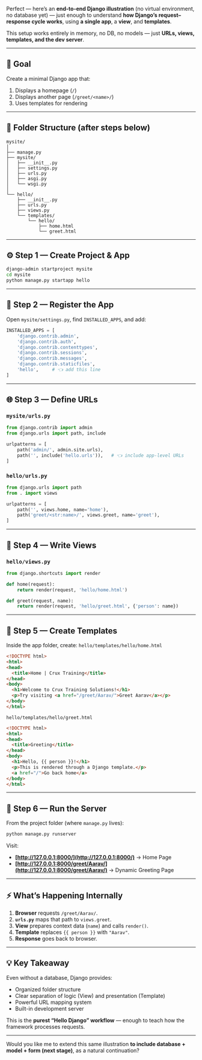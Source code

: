 Perfect — here’s an **end-to-end Django illustration** (no virtual environment, no database yet) — just enough to understand **how Django’s request–response cycle works**, using **a single app**, a **view**, and **templates**.

This setup works entirely in memory, no DB, no models — just **URLs, views, templates, and the dev server**.

---

## 🧭 Goal

Create a minimal Django app that:

1. Displays a homepage (`/`)
2. Displays another page (`/greet/<name>/`)
3. Uses templates for rendering

---

## 🧩 Folder Structure (after steps below)

```
mysite/
│
├── manage.py
├── mysite/
│   ├── __init__.py
│   ├── settings.py
│   ├── urls.py
│   ├── asgi.py
│   └── wsgi.py
│
└── hello/
    ├── __init__.py
    ├── urls.py
    ├── views.py
    └── templates/
        └── hello/
            ├── home.html
            └── greet.html
```

---

## ⚙️ Step 1 — Create Project & App

```bash
django-admin startproject mysite
cd mysite
python manage.py startapp hello
```

---

## 🧠 Step 2 — Register the App

Open `mysite/settings.py`, find `INSTALLED_APPS`, and add:

```python
INSTALLED_APPS = [
    'django.contrib.admin',
    'django.contrib.auth',
    'django.contrib.contenttypes',
    'django.contrib.sessions',
    'django.contrib.messages',
    'django.contrib.staticfiles',
    'hello',     # 👈 add this line
]
```

---

## 🌐 Step 3 — Define URLs

### `mysite/urls.py`

```python
from django.contrib import admin
from django.urls import path, include

urlpatterns = [
    path('admin/', admin.site.urls),
    path('', include('hello.urls')),   # 👈 include app-level URLs
]
```

### `hello/urls.py`

```python
from django.urls import path
from . import views

urlpatterns = [
    path('', views.home, name='home'),
    path('greet/<str:name>/', views.greet, name='greet'),
]
```

---

## 🧩 Step 4 — Write Views

### `hello/views.py`

```python
from django.shortcuts import render

def home(request):
    return render(request, 'hello/home.html')

def greet(request, name):
    return render(request, 'hello/greet.html', {'person': name})
```

---

## 🎨 Step 5 — Create Templates

Inside the app folder, create:
`hello/templates/hello/home.html`

```html
<!DOCTYPE html>
<html>
<head>
  <title>Home | Crux Training</title>
</head>
<body>
  <h1>Welcome to Crux Training Solutions!</h1>
  <p>Try visiting <a href="/greet/Aarav/">Greet Aarav</a></p>
</body>
</html>
```

`hello/templates/hello/greet.html`

```html
<!DOCTYPE html>
<html>
<head>
  <title>Greeting</title>
</head>
<body>
  <h1>Hello, {{ person }}!</h1>
  <p>This is rendered through a Django template.</p>
  <a href="/">Go back home</a>
</body>
</html>
```

---

## 🚀 Step 6 — Run the Server

From the project folder (where `manage.py` lives):

```bash
python manage.py runserver
```

Visit:

* **[http://127.0.0.1:8000/](http://127.0.0.1:8000/)** → Home Page
* **[http://127.0.0.1:8000/greet/Aarav/](http://127.0.0.1:8000/greet/Aarav/)** → Dynamic Greeting Page

---

## ⚡ What’s Happening Internally

1. **Browser** requests `/greet/Aarav/`.
2. **`urls.py`** maps that path to `views.greet`.
3. **View** prepares context data (`name`) and calls `render()`.
4. **Template** replaces `{{ person }}` with `"Aarav"`.
5. **Response** goes back to browser.

---

## 💡 Key Takeaway

Even without a database, Django provides:

* Organized folder structure
* Clear separation of logic (View) and presentation (Template)
* Powerful URL mapping system
* Built-in development server

This is the **purest “Hello Django” workflow** — enough to teach how the framework processes requests.

---

Would you like me to extend this same illustration **to include database + model + form (next stage)**, as a natural continuation?
